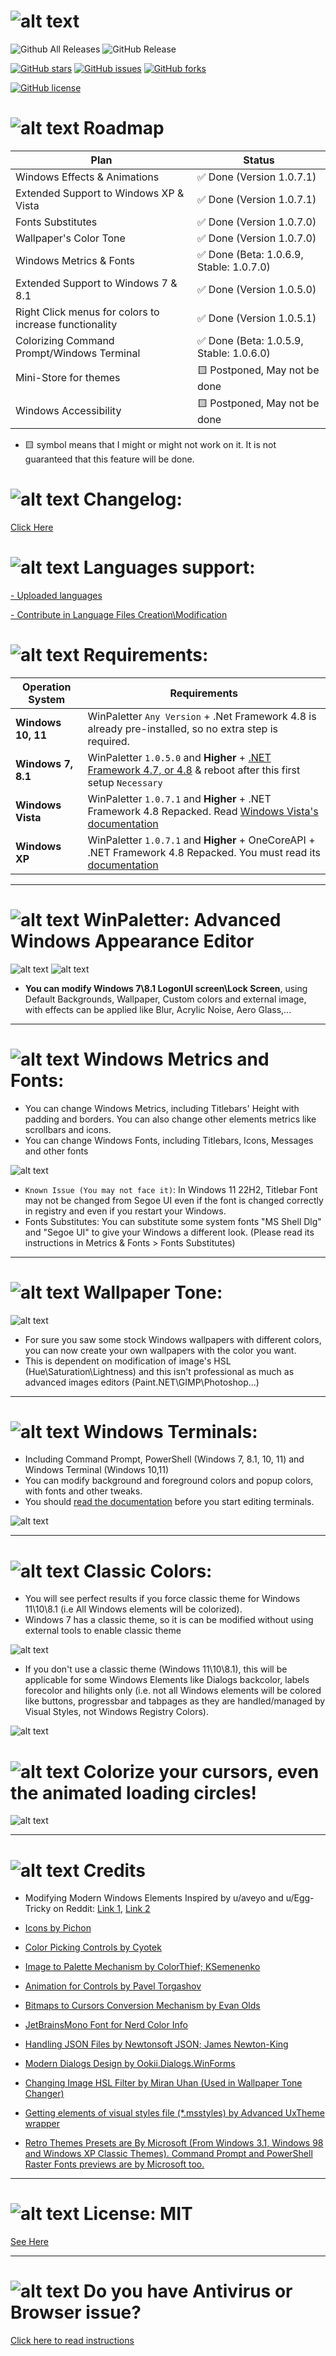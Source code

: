 # ![alt text](https://github.com/Abdelrhman-AK/WinPaletter/blob/master/Media/GithubBannerIntro.jpg?raw=true)

![Github All Releases](https://img.shields.io/github/downloads/Abdelrhman-AK/WinPaletter/total?color=0078D4&style=for-the-badge) ![GitHub Release](https://img.shields.io/github/v/release/Abdelrhman-AK/WinPaletter?color=05227A&style=for-the-badge)

[![GitHub stars](https://img.shields.io/github/stars/Abdelrhman-AK/WinPaletter?color=F4870A&style=for-the-badge)](https://github.com/Abdelrhman-AK/WinPaletter/stargazers) [![GitHub issues](https://img.shields.io/github/issues/Abdelrhman-AK/WinPaletter?color=FF0000&style=for-the-badge)](https://github.com/Abdelrhman-AK/WinPaletter/issues) [![GitHub forks](https://img.shields.io/github/forks/Abdelrhman-AK/WinPaletter?color=00AF00&style=for-the-badge)](https://github.com/Abdelrhman-AK/WinPaletter/network)

[![GitHub license](https://img.shields.io/github/license/Abdelrhman-AK/WinPaletter?color=FF0C4F&style=for-the-badge)](https://github.com/Abdelrhman-AK/WinPaletter/blob/master/License.md) 

# ![alt text](https://github.com/Abdelrhman-AK/WinPaletter/blob/master/Media/Mini-Icons/Idea.png?raw=true) Roadmap

| Plan                                                   | Status                                                                 |
| ------------------------------------------------------ | ---------------------------------------------------------------------- |
| Windows Effects & Animations                           | :white_check_mark: Done (Version 1.0.7.1)                              | 
| Extended Support to Windows XP & Vista                 | :white_check_mark: Done (Version 1.0.7.1)                              | 
| Fonts Substitutes                                      | :white_check_mark: Done (Version 1.0.7.0)                              | 
| Wallpaper's Color Tone                                 | :white_check_mark: Done (Version 1.0.7.0)                              |
| Windows Metrics & Fonts                                | :white_check_mark: Done (Beta: 1.0.6.9, Stable: 1.0.7.0)               |
| Extended Support to Windows 7 & 8.1                    | :white_check_mark: Done (Version 1.0.5.0)                              |
| Right Click menus for colors to increase functionality | :white_check_mark: Done (Version 1.0.5.1)                              |
| Colorizing Command Prompt/Windows Terminal             | :white_check_mark: Done (Beta: 1.0.5.9, Stable: 1.0.6.0)               |
| Mini-Store for themes                                  | :yellow_square: Postponed, May not be done                             |
| Windows Accessibility                                  | :yellow_square: Postponed, May not be done                             |

* :yellow_square: symbol means that I might or might not work on it. It is not guaranteed that this feature will be done. 


# ![alt text](https://github.com/Abdelrhman-AK/WinPaletter/blob/master/Media/Mini-Icons/Changelog.png?raw=true) Changelog:
[Click Here](https://github.com/Abdelrhman-AK/WinPaletter/blob/master/CHANGELOG.md)


# ![alt text](https://github.com/Abdelrhman-AK/WinPaletter/blob/master/Media/Mini-Icons/Languages.png?raw=true) Languages support:
[- Uploaded languages](https://github.com/Abdelrhman-AK/WinPaletter/tree/master/Languages)

[- Contribute in Language Files Creation\Modification](https://github.com/Abdelrhman-AK/WinPaletter/blob/master/Documentations/LangContribution.md)

# ![alt text](https://github.com/Abdelrhman-AK/WinPaletter/blob/master/Media/Mini-Icons/Requirements.png?raw=true) Requirements:
| Operation System                                       | Requirements                                                                             |
| ------------------------------------------------------ | -----------------------------------------------------------------------------------------|
| **Windows 10, 11**                                     | WinPaletter `Any Version` + .Net Framework 4.8 is already pre-installed, so no extra step is required.|
| **Windows 7, 8.1**                                     | WinPaletter `1.0.5.0` and **Higher** + [.NET Framework 4.7, or 4.8](https://dotnet.microsoft.com/en-us/download/dotnet-framework/net48) & reboot after this first setup `Necessary`|
| **Windows Vista**                                      | WinPaletter `1.0.7.1` and **Higher** + .NET Framework 4.8 Repacked. Read [Windows Vista's documentation](https://github.com/Abdelrhman-AK/WinPaletter/blob/master/Documentations/LegacyOS/LegacyOS.md#getting-ready-windows-vista-to-run-winpaletter)|
| **Windows XP**                                         | WinPaletter `1.0.7.1` and **Higher** + OneCoreAPI + .NET Framework 4.8 Repacked. You must read its [documentation](https://github.com/Abdelrhman-AK/WinPaletter/blob/master/Documentations/LegacyOS/LegacyOS.md)|

---

# ![alt text](https://github.com/Abdelrhman-AK/WinPaletter/blob/master/Media/Mini-Icons/WinPaletter.png?raw=true) WinPaletter: Advanced Windows Appearance Editor
![alt text](https://github.com/Abdelrhman-AK/WinPaletter/blob/master/Media/Banner.png?raw=true)
![alt text](https://github.com/Abdelrhman-AK/WinPaletter/blob/master/Media/Sample.png?raw=true)

- **You can modify Windows 7\8.1 LogonUI screen\Lock Screen**, using Default Backgrounds, Wallpaper, Custom colors and external image, with effects can be applied like Blur, Acrylic Noise, Aero Glass,...

---

# ![alt text](https://github.com/Abdelrhman-AK/WinPaletter/blob/master/Media/Mini-Icons/Metrics.png?raw=true) Windows Metrics and Fonts:
- You can change Windows Metrics, including Titlebars' Height with padding and borders. You can also change other elements metrics like scrollbars and icons.
- You can change Windows Fonts, including Titlebars, Icons, Messages and other fonts

 ![alt text](https://github.com/Abdelrhman-AK/WinPaletter/blob/master/Media/Metrics.png?raw=true)

- `Known Issue (You may not face it)`: In Windows 11 22H2, Titlebar Font may not be changed from Segoe UI even if the font is changed correctly in registry and even if you restart your Windows.
- Fonts Substitutes: You can substitute some system fonts "MS Shell Dlg" and "Segoe UI" to give your Windows a different look. (Please read its instructions in Metrics & Fonts > Fonts Substitutes)

---

# ![alt text](https://github.com/Abdelrhman-AK/WinPaletter/blob/master/Media/Mini-Icons/WallpaperTone.png?raw=true) Wallpaper Tone:

 ![alt text](https://github.com/Abdelrhman-AK/WinPaletter/blob/master/Media/WT.png?raw=true)
 
- For sure you saw some stock Windows wallpapers with different colors, you can now create your own wallpapers with the color you want.
- This is dependent on modification of image's HSL (Hue\Saturation\Lightness) and this isn't professional as much as advanced images editors (Paint.NET\GIMP\Photoshop\...)

---

# ![alt text](https://github.com/Abdelrhman-AK/WinPaletter/blob/master/Media/Mini-Icons/Terminal.png?raw=true) Windows Terminals:

- Including Command Prompt, PowerShell (Windows 7, 8.1, 10, 11) and Windows Terminal (Windows 10,11)
- You can modify background and foreground colors and popup colors, with fonts and other tweaks.
- You should [read the documentation](https://github.com/Abdelrhman-AK/WinPaletter/blob/master/Documentations/Terminal.md) before you start editing terminals.

![alt text](https://github.com/Abdelrhman-AK/WinPaletter/blob/master/Media/Terminals.png?raw=true)

---

# ![alt text](https://github.com/Abdelrhman-AK/WinPaletter/blob/master/Media/Mini-Icons/Classic.png?raw=true) Classic Colors:

- You will see perfect results if you force classic theme for Windows 11\10\8.1 (i.e All Windows elements will be colorized).
- Windows 7 has a classic theme, so it is can be modified without using external tools to enable classic theme 

![alt text](https://github.com/Abdelrhman-AK/WinPaletter/blob/master/Media/Classic.png?raw=true)

- If you don't use a classic theme (Windows 11\10\8.1), this will be applicable for some Windows Elements like Dialogs backcolor, labels forecolor and hilights only (i.e. not all Windows elements will be colored like buttons, progressbar and tabpages as they are handled/managed by Visual Styles, not Windows Registry Colors).

![alt text](https://github.com/Abdelrhman-AK/WinPaletter/blob/master/Media/Win32UINotice.png?raw=true)

# ![alt text](https://github.com/Abdelrhman-AK/WinPaletter/blob/master/Media/Mini-Icons/Cursor.png?raw=true) Colorize your cursors, even the animated loading circles!

![alt text](https://github.com/Abdelrhman-AK/WinPaletter/blob/master/Media/Cursors.png?raw=true)

---

# ![alt text](https://github.com/Abdelrhman-AK/WinPaletter/blob/master/Media/Mini-Icons/Credits.png?raw=true) Credits

- Modifying Modern Windows Elements Inspired by u/aveyo and u/Egg-Tricky on Reddit: [Link 1](https://www.reddit.com/r/Windows11/comments/sw15u0/dark_theme_did_you_notice_the_ugly_pale_accent), [Link 2](https://www.reddit.com/r/Windows11/comments/tkvet4/pitch_black_themereg_now_for_ctrlaltdel_as_well)

- [Icons by Pichon](https://icons8.com/app/windows)

- [Color Picking Controls by Cyotek](https://github.com/cyotek/Cyotek.Windows.Forms.ColorPicker)

- [Image to Palette Mechanism by ColorThief; KSemenenko](https://github.com/KSemenenko/ColorThief)

- [Animation for Controls by Pavel Torgashov](https://www.codeproject.com/Articles/548769/Animator-for-WinForms)

- [Bitmaps to Cursors Conversion Mechanism by Evan Olds](https://github.com/evanolds/AnimCur)

- [JetBrainsMono Font for Nerd Color Info](https://github.com/JetBrains/JetBrainsMono)

- [Handling JSON Files by Newtonsoft JSON; James Newton-King](https://github.com/JamesNK/Newtonsoft.Json)

- [Modern Dialogs Design by Ookii.Dialogs.WinForms](https://github.com/ookii-dialogs/ookii-dialogs-winforms)

- [Changing Image HSL Filter by Miran Uhan (Used in Wallpaper Tone Changer)](https://www.codeproject.com/Articles/19077/Hue-Saturation-Lightness-Filter)

- [Getting elements of visual styles file (*.msstyles) by Advanced UxTheme wrapper](https://www.codeproject.com/Articles/18603/Advanced-UxTheme-wrapper)

- [Retro Themes Presets are By Microsoft (From Windows 3.1, Windows 98 and Windows XP Classic Themes).
Command Prompt and PowerShell Raster Fonts previews are by Microsoft too.](https://www.microsoft.com)


---

# ![alt text](https://github.com/Abdelrhman-AK/WinPaletter/blob/master/Media/Mini-Icons/License.png?raw=true) License: MIT
[See Here](https://github.com/Abdelrhman-AK/WinPaletter/blob/master/License.md)

---

# ![alt text](https://github.com/Abdelrhman-AK/WinPaletter/blob/master/Media/Mini-Icons/Antivirus.png?raw=true) Do you have Antivirus or Browser issue?
[Click here to read instructions](https://github.com/Abdelrhman-AK/WinPaletter/blob/master/Documentations/AntivirusIssue.md)
